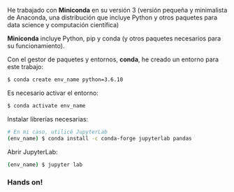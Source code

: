 He trabajado con **Miniconda** en su versión 3 (versión pequeña y minimalista de Anaconda, una distribución que incluye Python y otros paquetes para data science y computación científica)

**Miniconda** incluye Python, pip y conda (y otros paquetes necesarios para su funcionamiento).

Con el gestor de paquetes y entornos, **conda**, he creado un entorno para este trabajo:
```bash
$ conda create env_name python=3.6.10
```
Es necesario activar el entorno:
```bash
$ conda activate env_name
```
Instalar librerías necesarias:
```bash
# En mi caso, utilicé JupyterLab
(env_name) $ conda install -c conda-forge jupyterlab pandas
```
Abrir JupyterLab:
```bash
(env_name) $ jupyter lab
```

###  **Hands on!**